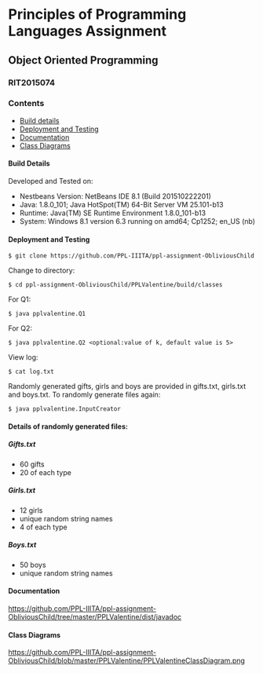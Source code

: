 # Principles of Programming Languages Assignment
## Object Oriented Programming  
### RIT2015074

### Contents
* [Build details](#build-details)
* [Deployment and Testing](#deployment-and-testing)
* [Documentation](https://ppl-iiita.github.io/ppl-assignment-faheemzunjani/Q1-2/docs/)
* [Class Diagrams](#class-diagrams)

#### Build Details
Developed and Tested on:
* Nestbeans Version: NetBeans IDE 8.1 (Build 201510222201)
* Java: 1.8.0_101; Java HotSpot(TM) 64-Bit Server VM 25.101-b13
* Runtime: Java(TM) SE Runtime Environment 1.8.0_101-b13
* System: Windows 8.1 version 6.3 running on amd64; Cp1252; en_US (nb)

#### Deployment and Testing
```
$ git clone https://github.com/PPL-IIITA/ppl-assignment-ObliviousChild
```

Change to directory:
```
$ cd ppl-assignment-ObliviousChild/PPLValentine/build/classes
```

For Q1:
```
$ java pplvalentine.Q1
```

For Q2:
```
$ java pplvalentine.Q2 <optional:value of k, default value is 5>
```

View log:
```
$ cat log.txt
```
Randomly generated gifts, girls and boys are provided in gifts.txt, girls.txt and boys.txt.
To randomly generate files again:
```
$ java pplvalentine.InputCreator
```

#### Details of randomly generated files:

##### Gifts.txt
* 60 gifts
* 20 of each type

##### Girls.txt
* 12 girls
* unique random string names
* 4 of each type

##### Boys.txt
* 50 boys
* unique random string names

#### Documentation

https://github.com/PPL-IIITA/ppl-assignment-ObliviousChild/tree/master/PPLValentine/dist/javadoc

#### Class Diagrams

https://github.com/PPL-IIITA/ppl-assignment-ObliviousChild/blob/master/PPLValentine/PPLValentineClassDiagram.png
